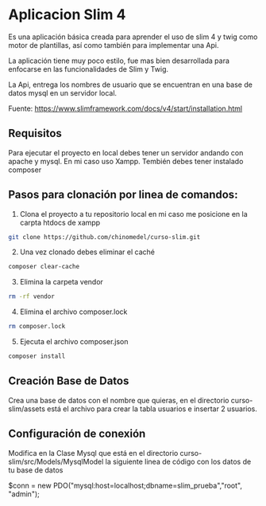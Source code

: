 # Aplicacion Slim 4

Es una aplicación básica creada para aprender el uso de slim 4 y twig como motor de plantillas, así como también
para implementar una Api. 

La aplicación tiene muy poco estilo, fue mas bien desarrollada para enfocarse en las funcionalidades de Slim y Twig.

La Api, entrega los nombres de usuario que se encuentran en una base de datos mysql en un servidor local.

Fuente: https://www.slimframework.com/docs/v4/start/installation.html

## Requisitos
Para ejecutar el proyecto en local debes tener un servidor andando con apache y mysql. En mi caso uso Xampp.
Tembién debes tener instalado composer


## Pasos para clonación por linea de comandos:

1) Clona el proyecto a tu repositorio local en mi caso me posicione en la carpta htdocs de xampp
```bash
git clone https://github.com/chinomedel/curso-slim.git
```

2) Una vez clonado debes eliminar el caché
```bash
composer clear-cache
```
3) Elimina la carpeta vendor
```bash
rm -rf vendor
```
4) Elimina el archivo composer.lock
```bash
rm composer.lock
```
5) Ejecuta el archivo composer.json
```bash
composer install
```
## Creación Base de Datos
Crea una base de datos con el nombre que quieras, en el directorio curso-slim/assets está el archivo para crear la tabla usuarios e
insertar 2 usuarios.

## Configuración de conexión
Modifica en la Clase Mysql que está en el directorio curso-slim/src/Models/MysqlModel la siguiente linea de código con los datos
de tu base de datos

$conn = new PDO("mysql:host=localhost;dbname=slim_prueba","root", "admin");
